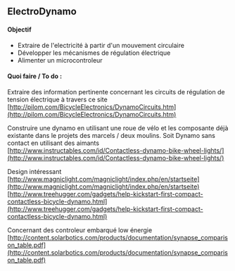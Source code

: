 ## ElectroDynamo
#### Objectif
* Extraire de l'electricité à partir d'un mouvement circulaire
* Développer les mécanismes de régulation électrique 
* Alimenter un microcontroleur

#### Quoi faire / To do :

Extraire des information pertinente concernant les circuits de régulation de tension électrique à travers ce site
[http://pilom.com/BicycleElectronics/DynamoCircuits.htm](http://pilom.com/BicycleElectronics/DynamoCircuits.htm)

Construire une dynamo en utilisant une roue de vélo et les composante déjà existante dans le projets des marcels / deux moulins.
Soit Dynamo sans contact en utilisant des aimants 
[http://www.instructables.com/id/Contactless-dynamo-bike-wheel-lights/](http://www.instructables.com/id/Contactless-dynamo-bike-wheel-lights/)

Design intéressant 
[http://www.magniclight.com/magniclight/index.php/en/startseite](http://www.magniclight.com/magniclight/index.php/en/startseite)
[http://www.treehugger.com/gadgets/help-kickstart-first-compact-contactless-bicycle-dynamo.html](http://www.treehugger.com/gadgets/help-kickstart-first-compact-contactless-bicycle-dynamo.html)


Concernant des controleur embarqué low énergie
[http://content.solarbotics.com/products/documentation/synapse_comparison_table.pdf](http://content.solarbotics.com/products/documentation/synapse_comparison_table.pdf)
